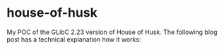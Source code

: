 # house-of-husk
My POC of the GLibC 2.23 version of House of Husk. The following blog post has a technical explanation how it works: 
